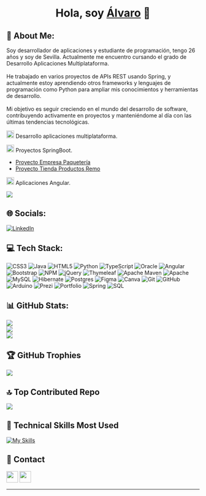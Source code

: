 <h1 align="center">Hola, soy <a href="">Álvaro</a> 👋</h1>

## 💫 About Me:
Soy desarrollador de aplicaciones y estudiante de programación, tengo 26 años y soy de Sevilla. Actualmente me encuentro cursando el grado de Desarrollo Aplicaciones Multiplataforma.<br><br>
He trabajado en varios proyectos de APIs REST usando Spring, y actualmente estoy aprendiendo otros frameworks y lenguajes de programación como Python para ampliar mis conocimientos y herramientas de desarrollo.<br><br>
Mi objetivo es seguir creciendo en el mundo del desarrollo de software, contribuyendo activamente en proyectos y manteniéndome al día con las últimas tendencias tecnológicas.

<img src="https://img.icons8.com/fluency/48/000000/multiple-devices.png" alt="multiplatform devices" width="20" height="20"/> Desarrollo aplicaciones multiplataforma. 

<img src="https://img.icons8.com/color/48/000000/spring-logo.png" alt="spring logo" width="20" height="20"/> Proyectos SpringBoot. 
- [Proyecto Empresa Paquetería](https://github.com/alvaroloal/proyecto-paquetes)
- [Proyecto Tienda Productos Remo](https://github.com/alvaroloal/proyecto-tienda-remo)

<img src="https://upload.wikimedia.org/wikipedia/commons/c/cf/Angular_full_color_logo.svg" alt="angular logo" width="20" height="20"/> Aplicaciones Angular. 

[![](https://visitcount.itsvg.in/api?id=alvaroloal&icon=0&color=0)](https://visitcount.itsvg.in)

## 🌐 Socials:
[![LinkedIn](https://img.shields.io/badge/LinkedIn-%230077B5.svg?logo=linkedin&logoColor=white)](https://linkedin.com/in/álvaro-lorente-almán-5018a42a5) 

## 💻 Tech Stack:
![CSS3](https://img.shields.io/badge/css3-%231572B6.svg?style=for-the-badge&logo=css3&logoColor=white) ![Java](https://img.shields.io/badge/java-%23ED8B00.svg?style=for-the-badge&logo=openjdk&logoColor=white) ![HTML5](https://img.shields.io/badge/html5-%23E34F26.svg?style=for-the-badge&logo=html5&logoColor=white) ![Python](https://img.shields.io/badge/python-3670A0?style=for-the-badge&logo=python&logoColor=ffdd54) ![TypeScript](https://img.shields.io/badge/typescript-%23007ACC.svg?style=for-the-badge&logo=typescript&logoColor=white) ![Oracle](https://img.shields.io/badge/Oracle-F80000?style=for-the-badge&logo=oracle&logoColor=white) ![Angular](https://img.shields.io/badge/angular-%23DD0031.svg?style=for-the-badge&logo=angular&logoColor=white) ![Bootstrap](https://img.shields.io/badge/bootstrap-%238511FA.svg?style=for-the-badge&logo=bootstrap&logoColor=white) ![NPM](https://img.shields.io/badge/NPM-%23CB3837.svg?style=for-the-badge&logo=npm&logoColor=white) ![jQuery](https://img.shields.io/badge/jquery-%230769AD.svg?style=for-the-badge&logo=jquery&logoColor=white) ![Thymeleaf](https://img.shields.io/badge/Thymeleaf-%23005C0F.svg?style=for-the-badge&logo=Thymeleaf&logoColor=white) ![Apache Maven](https://img.shields.io/badge/Apache%20Maven-C71A36?style=for-the-badge&logo=Apache%20Maven&logoColor=white) ![Apache](https://img.shields.io/badge/apache-%23D42029.svg?style=for-the-badge&logo=apache&logoColor=white) ![MySQL](https://img.shields.io/badge/mysql-4479A1.svg?style=for-the-badge&logo=mysql&logoColor=white) ![Hibernate](https://img.shields.io/badge/Hibernate-59666C?style=for-the-badge&logo=Hibernate&logoColor=white) ![Postgres](https://img.shields.io/badge/postgres-%23316192.svg?style=for-the-badge&logo=postgresql&logoColor=white) ![Figma](https://img.shields.io/badge/figma-%23F24E1E.svg?style=for-the-badge&logo=figma&logoColor=white) ![Canva](https://img.shields.io/badge/Canva-%2300C4CC.svg?style=for-the-badge&logo=Canva&logoColor=white) ![Git](https://img.shields.io/badge/git-%23F05033.svg?style=for-the-badge&logo=git&logoColor=white) ![GitHub](https://img.shields.io/badge/github-%23121011.svg?style=for-the-badge&logo=github&logoColor=white) ![Arduino](https://img.shields.io/badge/-Arduino-00979D?style=for-the-badge&logo=Arduino&logoColor=white) ![Prezi](https://img.shields.io/badge/Prezi-%23000000.svg?style=for-the-badge&logo=Prezi&logoColor=white) ![Portfolio](https://img.shields.io/badge/Portfolio-%23000000.svg?style=for-the-badge&logo=firefox&logoColor=#FF7139) ![Spring](https://img.shields.io/badge/spring-6DB33F?style=for-the-badge&logo=spring&logoColor=white) ![SQL](https://img.shields.io/badge/SQL-%23007ACC.svg?style=for-the-badge&logo=sqlite&logoColor=white)



## 📊 GitHub Stats:
![](https://github-readme-stats.vercel.app/api?username=alvaroloal&theme=tokyonight&hide_border=false&include_all_commits=false&count_private=false)<br/>
![](https://github-readme-streak-stats.herokuapp.com/?user=alvaroloal&theme=tokyonight&hide_border=false)<br/>
![](https://github-readme-stats.vercel.app/api/top-langs/?username=alvaroloal&theme=tokyonight&hide_border=false&include_all_commits=false&count_private=false&layout=compact)

## 🏆 GitHub Trophies
![](https://github-profile-trophy.vercel.app/?username=alvaroloal&theme=tokyonight&no-frame=false&no-bg=true&margin-w=4)

## 🔝 Top Contributed Repo
![](https://github-contributor-stats.vercel.app/api?username=alvaroloal&limit=5&theme=tokyonight&combine_all_yearly_contributions=true)

## 💼 Technical Skills Most Used  
[![My Skills](https://skillicons.dev/icons?i=js,html,css,bootstrap,java,python,angular,ts,spring,github,vscode)](https://www.baeldung.com)

## 📩 Contact
<p align="left" >
      <a href="mailto:alorentealman@gmail.com?Subject=I%20want%20propose%20you%20something" target="_blank" rel="noreferrer"><img src="https://user-images.githubusercontent.com/48330849/172060688-5e1bf6ca-7bb9-43a2-b202-001170434946.png"  width="30"></a>
        <a href="https://www.linkedin.com/in/álvaro-lorente-almán-5018a42a5/" target="_blank" rel="noreferrer"><img src="https://user-images.githubusercontent.com/48330849/172059761-c87c0437-c1b5-4e33-8d3e-e00adf4afc57.png"  width="30"></a>
</p>

---
